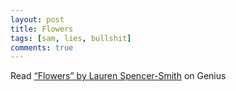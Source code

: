 ```yaml
---
layout: post
title: Flowers
tags: [sam, lies, bullshit]
comments: true
---
```

   
<div id='rg_embed_link_7765941' class='rg_embed_link' data-song-id='7765941'>Read <a href='https://genius.com/Lauren-spencer-smith-flowers-lyrics'>“Flowers” by Lauren Spencer-Smith</a> on Genius</div> <script crossorigin src='//genius.com/songs/7765941/embed.js'></script>